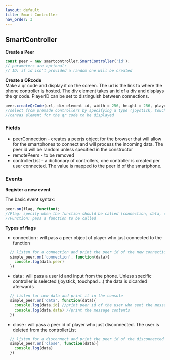 ```yaml
---
layout: default
title: Smart Controller
nav_order: 3
---
```


## SmartController



**Create a Peer** 
```javascript
const peer = new smartcontroller.SmartController('id'); 
// parameters are optional:
// ID: if id isn't provided a random one will be created
```


**Create a QRcode** \
Make a qr code and display it on the screen. The url is the link to where the phone controller is hosted. The div element takes an id of a div and displays the qr code. PlayerID can be set to distinguish between connections. 
```javascript
peer.createQrCode(url, div element id, width = 256, height = 256, playerID = null);
//select from premade controllers by specifying a type (joystick, touchscreen, nes controller) or provide a url for your own controller
//canvas element for the qr code to be displayed
```

### Fields

* peerConnection - creates a peerjs object for the browser that will allow for the smartphones to connect and will process the incoming data. The peer id will be random unless specified in the constructor
* remotePeers - to be removed
* controllerList - a dictionary of controllers, one controller is created per user connected. The value is mapped to the peer id of the smartphone. 

### Events

**Register a new event**

The basic event syntax: 

```javascript
peer.on(flag, function);
//Flag: specify when the function should be called (connection, data, close)
//Function: pass a function to be called
```

**Types of flags** 

* connection : will pass a peer object of player who just connected to the function 

```javascript
  // listen for a connection and print the peer id of the new connection in the console
  simple_peer.on('connection', function(data){
    console.log(data.peer)
  })
```


* data : will pass a user id and input from the phone. Unless specific controller is selected (joystick, touchpad ...) the data is dicarded aferwards

```javascript
  // listen for new data and print it in the console
  simple_peer.on('data', function(data){
    console.log(data.id) //print peer id of the user who sent the message
    console.log(data.data) //print the message contents
  })
```

* close : will pass a peer id of player who just disconnected. The user is deleted from the controllerList


```javascript
  // listen for a disconnect and print the peer id of the disconnected player in the console
  simple_peer.on('close', function(data){
    console.log(data)
  })
```







